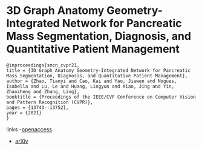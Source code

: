 # 3D Graph Anatomy Geometry-Integrated Network for Pancreatic Mass Segmentation, Diagnosis, and Quantitative Patient Management

```
@inproceedings{smcn_cvpr21,
title = {3D Graph Anatomy Geometry-Integrated Network for Pancreatic Mass Segmentation, Diagnosis, and Quantitative Patient Management},
author = {Zhao, Tianyi and Cao, Kai and Yao, Jiawen and Nogues, Isabella and Lu, Le and Huang, Lingyun and Xiao, Jing and Yin, Zhaozheng and Zhang, Ling},
booktitle = {Proceedings of the IEEE/CVF Conference on Computer Vision and Pattern Recognition (CVPR)},
pages = {13743--13752},
year = {2021}
}
```
links
-[openaccess](http://openaccess.thecvf.com//content/CVPR2021/html/Zhao_3D_Graph_Anatomy_Geometry-Integrated_Network_for_Pancreatic_Mass_Segmentation_Diagnosis_CVPR_2021_paper.html)
- [arXiv](https://arxiv.org/abs/2012.04701)
